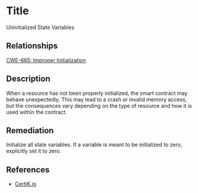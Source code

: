 # Title 
Uninitialized State Variables

## Relationships 
[CWE-665: Improper Initialization](https://cwe.mitre.org/data/definitions/665.html)

## Description 
When a resource has not been properly initialized, the smart contract may behave unexpectedly. This may lead to a crash or invalid memory access, but the consequences vary depending on the type of resource and how it is used within the contract.

## Remediation
Initialize all state variables. If a variable is meant to be initialized to zero, explicitly set it to zero.

## References 
* [CertiK.io](https://certik.io)
